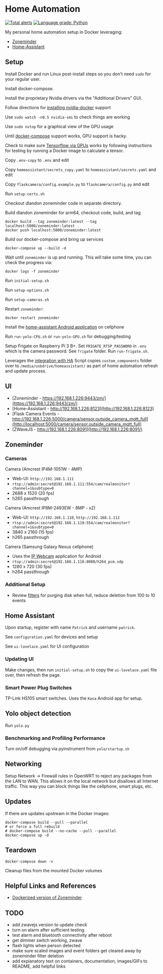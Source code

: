 # Home Automation

[![Total alerts](https://img.shields.io/lgtm/alerts/g/firefly2442/home-automation.svg?logo=lgtm&logoWidth=18)](https://lgtm.com/projects/g/firefly2442/home-automation/alerts/)
[![Language grade: Python](https://img.shields.io/lgtm/grade/python/g/firefly2442/home-automation.svg?logo=lgtm&logoWidth=18)](https://lgtm.com/projects/g/firefly2442/home-automation/context:python)

My personal home automation setup in Docker leveraging:

* [Zoneminder](https://github.com/ZoneMinder/zoneminder)
* [Home-Assistant](https://github.com/home-assistant/home-assistant)

## Setup

Install Docker and run Linux post-install steps so you don't need `sudo` for your regular user.

Install docker-compose.

Install the proprietary Nvidia drivers via the "Additional Drivers" GUI.

Follow directions for [installing nvidia-docker](https://github.com/NVIDIA/nvidia-docker) support

Use `sudo watch -n0.5 nvidia-smi` to check things are working

Use `sudo nvtop` for a graphical view of the GPU usage

Until [docker-compose](https://github.com/docker/compose/issues/6691) support works, GPU support is hacky.

Check to make sure [Tensorflow via GPUs](https://www.tensorflow.org/install/docker) works by following instructions
for testing by running a Docker image to calculate a tensor.

Copy `.env-copy` to `.env` and edit

Copy `homeassistant/secrets_copy.yaml` to `homeassistant/secrets.yaml` and edit

Copy `flaskcamera/config.example.py` to `flaskcamera/config.py` and edit

Run `setup-certs.sh`

Checkout dlandon zoneminder code in separate directory.

Build dlandon zoneminder for arm64, checkout code, build, and tag

```shell
docker build --tag zoneminder:latest --tag localhost:5000/zoneminder:latest .
docker push localhost:5000/zoneminder:latest
```

Build our docker-compose and bring up services

```shell
docker-compose up --build -d
```

Wait until `zoneminder` is up and running.  This will take some time, you can check the progress via:

```shell
docker logs -f zoneminder
```

Run `initial-setup.sh`

Run `setup-options.sh`

Run `setup-cameras.sh`

Restart `zoneminder`:

```shell
docker restart zoneminder
```

Install the [home-assistant Android application](https://play.google.com/store/apps/details?id=io.homeassistant.companion.android&hl=en_US)
on cellphone

Run `run-yolo-CPU.sh` or `run-yolo-GPU.sh` for debugging/testing

Setup Frigate on Raspberry Pi 3 B+.  Set `FRIGATE_RTSP_PASSWORD` in `.env` which is the camera password.  See `frigate` folder.  Run `run-frigate.sh`.

Leverages the [integration with HA](https://blakeblackshear.github.io/frigate/usage/home-assistant)
Script copies `custom_components` folder over to `/media/usbdrive/homeassistant/` as part of home automation
refresh and update process.

## UI

* [Zoneminder - https://192.168.1.226:9443/zm/](https://192.168.1.226:9443/zm/)
* [Home-Assistant - http://192.168.1.226:8123](http://192.168.1.226:8123)
* [Flask Camera Events - http://192.168.1.226:5000/camera/sensor.outside_camera_mqtt_full](http://localhost:5000/camera/sensor.outside_camera_mqtt_full)
* [ZWaveJS - http://192.168.1.226:8091](http://192.168.1.226:8091/)

## Zoneminder

### Cameras

Camera (Amcrest IP4M-1051W - 4MP)

* Web-UI: `http://192.168.1.111`
* `rtsp://admin:secret@192.168.1.111:554/cam/realmonitor?channel=1&subtype=0`
* 2688 x 1520 (20 fps)
* h265 passthrough

Camera (Amcrest IP8M-2493EW - 8MP - x2)

* Web-UI: `http://192.168.1.110`, `http://192.168.1.112`
* `rtsp://admin:secret@192.168.1.110:554/cam/realmonitor?channel=1&subtype=0`
* 3840 x 2160 (15 fps)
* h265 passthrough

Camera (Samsung Galaxy Nexus cellphone)

* Uses the [IP Webcam](https://play.google.com/store/apps/details?id=com.pas.webcam&hl=en_US)
application for Android
* `rtsp://admin:secret@192.168.1.116:8080/h264_pcm.sdp`
* 1280 x 720 (30 fps)
* h264 passthrough

### Additional Setup

* Review [filters](https://zoneminder.readthedocs.io/en/latest/userguide/filterevents.html) for purging
disk when full, reduce deletion from 100 to 10 events

## Home Assistant

Upon startup, register with name `Patrick` and username `patrick`.

See `configuration.yaml` for devices and setup

See `ui-lovelace.yaml` for UI configuration

### Updating UI

Make changes, then run `initial-setup.sh` to copy the `ui-lovelace.yaml` file over,
then refresh the page.

### Smart Power Plug Switches

TP-Link HS105 smart switches.  Uses the `Kasa` Android app for setup.

## Yolo object detection

Run `yolo.py`

### Benchmarking and Profiling Performance

Turn on/off debugging via pyinstrument from `yolo/startup.sh`

## Networking

Setup Network -> Firewall rules in OpenWRT to reject any packages from the LAN
to WAN.  This allows it on the local network
but disallows all Internet traffic.  This way you can block things like the
cellphone, smart plugs, etc.

## Updates

If there are updates upstream in the Docker images:

```shell
docker-compose build --pull --parallel
# or force a full rebuild
# docker-compose build --no-cache --pull --parallel
docker-compose up -d
```

## Teardown

```shell
docker-compose down -v
```

Cleanup files from the mounted Docker volumes

## Helpful Links and References

* [Dockerized version of Zoneminder](https://github.com/dlandon/zoneminder)

## TODO

* add zwavejs version to update check
* turn on alarm after sufficient testing
* test alarm and bluetooth connectivity after reboot
* get dimmer switch working, zwave
* flash lights when person detected
* make sure scaled images and event folders get cleared away by zoneminder filter deletion
* add explanatory text on containers, documentation, images/GIFs to README, add helpful links
